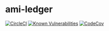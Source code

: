 # ami-ledger

[![CircleCI](https://circleci.com/gh/jimrazmus/ami-ledger/tree/master.svg?style=svg)](https://circleci.com/gh/jimrazmus/ami-ledger/tree/master) [![Known Vulnerabilities](https://snyk.io/test/github/jimrazmus/ami-ledger/badge.svg?targetFile=package.json)](https://snyk.io/test/github/jimrazmus/ami-ledger?targetFile=package.json) [![CodeCov](https://codecov.io/gh/jimrazmus/ami-ledger/branch/master/graph/badge.svg)](https://codecov.io/gh/jimrazmus/ami-ledger)
